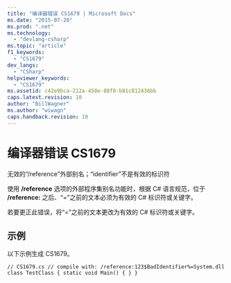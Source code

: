 ```yaml
---
title: "编译器错误 CS1679 | Microsoft Docs"
ms.date: "2015-07-20"
ms.prod: ".net"
ms.technology: 
  - "devlang-csharp"
ms.topic: "article"
f1_keywords: 
  - "CS1679"
dev_langs: 
  - "CSharp"
helpviewer_keywords: 
  - "CS1679"
ms.assetid: c42e9bca-212a-458e-88f8-b81c812436bb
caps.latest.revision: 10
author: "BillWagner"
ms.author: "wiwagn"
caps.handback.revision: 10
---
```

# 编译器错误 CS1679
无效的“\/reference”外部别名；“identifier”不是有效的标识符  
  
 使用 **\/reference** 选项的外部程序集别名功能时，根据 C\# 语言规范，位于 **\/reference:** 之后、“\=”之前的文本必须为有效的 C\# 标识符或关键字。  
  
 若要更正此错误，将“\=”之前的文本更改为有效的 C\# 标识符或关键字。  
  
## 示例  
 以下示例生成 CS1679。  
  
```  
// CS1679.cs // compile with: /reference:123$BadIdentifier%=System.dll class TestClass { static void Main() { } }  
```